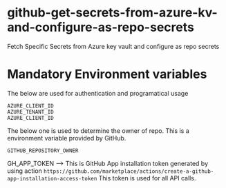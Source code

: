 # github-get-secrets-from-azure-kv-and-configure-as-repo-secrets

Fetch Specific Secrets from Azure key vault and configure as repo secrets

# Mandatory Environment variables

The below are used for authentication and programatical usage

```commandline
AZURE_CLIENT_ID
AZURE_TENANT_ID
AZURE_CLIENT_ID
```

The below one is used to determine the owner of repo. This is a environment variable provided by GitHub.

```commandline
GITHUB_REPOSITORY_OWNER
```

GH_APP_TOKEN --> This is GitHub App installation token generated by using action `https://github.com/marketplace/actions/create-a-github-app-installation-access-token`
This token is used for all API calls.


